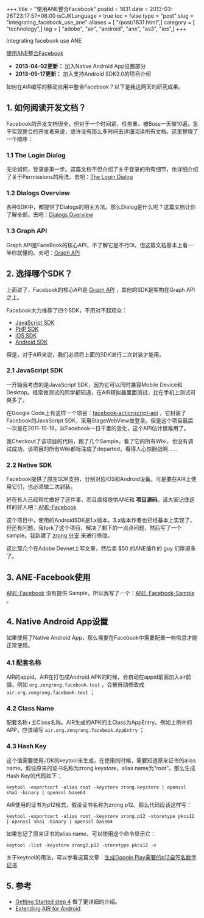 +++
title = "使用ANE整合Facebook"
postid = 1831
date = 2013-03-26T23:17:57+08:00
isCJKLanguage = true
toc = false
type = "post"
slug = "integrating_facebook_use_ane"
aliases = [ "/post/1831.html",]
category = [ "technology",]
tag = [ "adobe", "air", "android", "ane", "as3", "ios",]
+++


Integrating facebook use ANE

[使用ANE整合Facebook](https://blog.zengrong.net/post/1831.html)

- **2013-04-02更新：** 加入Native Android App设置部分
- **2013-05-17更新：** 加入支持Android SDK3.0的项目介绍


如何在AIR编写的移动应用中整合Facebook？以下是我这两天的研究成果。

## 1. 如何阅读开发文档？

Facebook的开发文档很全，但对于一个时间紧、任务重、被Boss一天催10遍，急于实现整合的开发者来说，或许没有那么多时间去详细阅读所有文档。这里整理了一个顺序：

### 1.1 The Login Dialog  

无论如何，登录是第一步。这篇文档不但介绍了关于登录的所有细节，也详细介绍了关于Permissions的用法。去吧：[The Login Dialog](https://developers.facebook.com/docs/concepts/login/permissions-login-dialog/)

### 1.2 Dialogs Overview

各种SDK中，都提供了Dialogs的相关方法。那么Dialog是什么呢？这篇文档让你了解全部。去吧：[Dialogs Overview](https://developers.facebook.com/docs/reference/dialogs/)<!--more-->

### 1.3 Graph API

Graph API是FaceBook的核心API，不了解它是不行DI。但这篇文档基本上看一半你就懂的。去吧：[Graph API](https://developers.facebook.com/docs/getting-started/graphapi/)

## 2. 选择哪个SDK？

上面说了，Facebook的核心API是 [Graph API](https://developers.facebook.com/docs/reference/api) ，其他的SDK是架构在Graph API之上。

Facebook大力推荐了四个SDK，不用对不起观众：

* [JavaScript SDK](https://developers.facebook.com/docs/reference/javascript/)
* [PHP SDK](https://developers.facebook.com/docs/reference/php/)
* [iOS SDK](https://developers.facebook.com/docs/reference/ios)
* [Android SDK](https://developers.facebook.com/docs/reference/android)

但是，对于AIR来说，我们必须将上面的SDK进行二次封装才能用。

### 2.1 JavaScript SDK

一开始我考虑的是JavaScript SDK，因为它可以同时兼容Mobile Device和Desktop。经常做测试的同学都知道，在AIR模拟器里面测试，比在手机上测试可爽多了。

在Google Code上有这样一个项目：[facebook-actionscript-api][3] ，它封装了Facebook的JavaScript SDK，采用StageWebView做登录。但是这个项目最后一次是在2011-10-19，以Facebook一日千里的变化，这个API估计很难用了。

我Checkout了该项目的代码，跑了几个Sample，看了它的所有Wiki，也没有调试成功。该项目的所有Wiki都标注成了departed，看得人心惊胆战啊……

### 2.2 Native SDK

Facebook提供了原生SDK支持，分别对应iOS和Android设备。可是要在AIR上使用它们，也必须做二次封装。

好在有人已经帮忙做好了这件事，而且直接提供ANE和 **项目源码**。请大家记住这样的好人吧：[ANE-Facebook][1]

这个项目中，使用的AndroidSDK是1.x版本。3.x版本作者也已经基本上实现了，但还有问题。我fork了这个项目，解决了剩下的一点点问题，然后写了一个sample。我新建了 [zrong 分支][2] 来进行修改。

这比那几个在Adobe Devnet上写文章，然后卖 $50 的ANE插件的 guy 们厚道多了。

## 3. ANE-Facebook使用

[ANE-Facebook][1] 没有提供 Sample，所以我写了一个：[ANE-Facebook-Sample][4] 。

## 4. Native Android App设置

如果使用了Native Android App，那么需要在Facebook中需要配置一些信息才能正常使用。

### 4.1 配套名称

AIR的appid。AIR在打包成Android APK的时候，会自动在appid前面加入air前缀。例如 `org.zengrong.facebook.test` ，会被自动修改成 `air.org.zengrong.facebook.test` ；

### 4.2 Class Name

配套名称+主Class名称。AIR生成的APK的主Class为AppEntry。例如上例中的APP，应该填写 `air.org.zengrong.facebook.AppEntry` ；

### 4.3 Hash Key

这个值需要使用JDK的keytool来生成，在使用的时候，需要知道原来证书的alias name。假设原来的证书名称为zrong.keystore，alias name为“root”，那么生成Hash Key的代码如下：

	keytool -exportcert -alias root -keystore zrong.keystore | openssl sha1 -binary | openssl base64

AIR使用的证书为p12格式，假设证书名称为zrong.p12。那么代码应该这样写：

	keytool -exportcert -alias root -keystore zrong.p12 -storetype pkcs12 | openssl sha1 -binary | openssl base64

如果忘记了原来证书的alias name，可以使用这个命令显示它：

	keytool -list -keystore zrong2.p12 -storetype pkcs12 -v
	
关于keytool的用法，可以参看这篇文章：[生成Google Play需要的p12自签名数字证书][5]

## 5. 参考

- [Getting Started step 4][6] 做了更详细的介绍。
- [Extending AIR for Android][7]

[1]: https://github.com/freshplanet/ANE-Facebook
[2]: https://github.com/zrong/ANE-Facebook/tree/zrong
[3]: http://code.google.com/p/facebook-actionscript-api/
[4]: https://github.com/zrong/ANE-Facebook-Sample
[5]: https://blog.zengrong.net/post/1695.html
[6]: https://developers.facebook.com/docs/getting-started/facebook-sdk-for-android/3.0/
[7]: http://www.jamesward.com/2011/05/11/extending-air-for-android/
